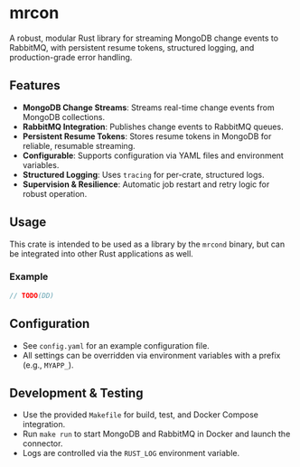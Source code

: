 # mrcon

A robust, modular Rust library for streaming MongoDB change events to RabbitMQ, with persistent resume tokens, structured logging, and production-grade error handling.

## Features

- **MongoDB Change Streams**: Streams real-time change events from MongoDB collections.
- **RabbitMQ Integration**: Publishes change events to RabbitMQ queues.
- **Persistent Resume Tokens**: Stores resume tokens in MongoDB for reliable, resumable streaming.
- **Configurable**: Supports configuration via YAML files and environment variables.
- **Structured Logging**: Uses `tracing` for per-crate, structured logs.
- **Supervision & Resilience**: Automatic job restart and retry logic for robust operation.

## Usage

This crate is intended to be used as a library by the `mrcond` binary, but can be integrated into other Rust applications as well.

### Example

```rust
// TODO(DD)
```

## Configuration

- See `config.yaml` for an example configuration file.
- All settings can be overridden via environment variables with a prefix (e.g., `MYAPP_`).

## Development & Testing

- Use the provided `Makefile` for build, test, and Docker Compose integration.
- Run `make run` to start MongoDB and RabbitMQ in Docker and launch the connector.
- Logs are controlled via the `RUST_LOG` environment variable.

